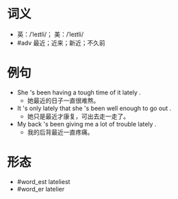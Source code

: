 # 词义
- 英：/ˈleɪtli/； 美：/ˈleɪtli/
- #adv 最近；近来；新近；不久前
# 例句
- She 's been having a tough time of it lately .
	- 她最近的日子一直很难熬。
- It 's only lately that she 's been well enough to go out .
	- 她只是最近才康复，可出去走一走了。
- My back 's been giving me a lot of trouble lately .
	- 我的后背最近一直疼痛。
# 形态
- #word_est lateliest
- #word_er latelier
